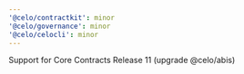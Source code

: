 ```yaml
---
'@celo/contractkit': minor
'@celo/governance': minor
'@celo/celocli': minor
---
```


Support for Core Contracts Release 11 (upgrade @celo/abis)
